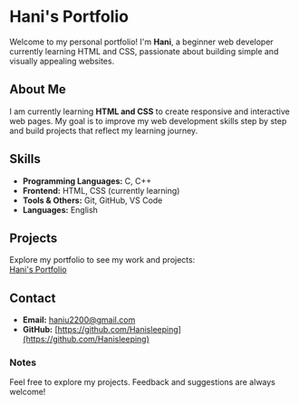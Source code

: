 # Hani's Portfolio
Welcome to my personal portfolio! I'm **Hani**, a beginner web developer currently learning HTML and CSS, passionate about building simple and visually appealing websites.

## About Me
I am currently learning **HTML and CSS** to create responsive and interactive web pages. My goal is to improve my web development skills step by step and build projects that reflect my learning journey.

##  Skills
- **Programming Languages:** C, C++  
- **Frontend:** HTML, CSS (currently learning)  
- **Tools & Others:** Git, GitHub, VS Code  
- **Languages:** English

##  Projects
Explore my portfolio to see my work and projects:  
[Hani's Portfolio](https://hanisleeping.github.io/portfolio/)

##  Contact
- **Email:** haniu2200@gmail.com   
- **GitHub:** [https://github.com/Hanisleeping](https://github.com/Hanisleeping)

###  Notes
Feel free to explore my projects. Feedback and suggestions are always welcome!
